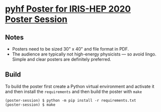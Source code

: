 # [pyhf Poster for IRIS-HEP 2020 Poster Session](https://indico.cern.ch/event/894127/)

## Notes
- Posters need to be sized 30" x 40" and file format in PDF.
- The audience are typically not high-energy physicists &mdash; so avoid lingo. Simple and clear posters are definitely preferred.

## Build

To build the poster first create a Python virtual environment and activate it and then install the `requirements` and then build the poster with `make`

```shell
(poster-session) $ python -m pip install -r requirements.txt
(poster-session) $ make 
```
